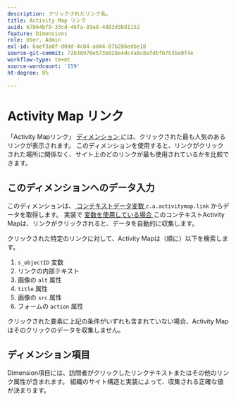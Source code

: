 ```yaml
---
description: クリックされたリンク名。
title: Activity Map リンク
uuid: 67864bf9-33cd-46fa-89a8-4d83d3b81152
feature: Dimensions
role: User, Admin
exl-id: 6aef3a0f-d0dd-4c84-ad44-07b286edbe18
source-git-commit: 72b38970e573b928e4dc4a8c8efdbfb753be0f4e
workflow-type: tm+mt
source-wordcount: '159'
ht-degree: 8%

---
```


# Activity Map リンク

「Activity Mapリンク」 [ ディメンション ](overview.md) には、クリックされた最も人気のあるリンクが表示されます。 このディメンションを使用すると、リンクがクリックされた場所に関係なく、サイト上のどのリンクが最も使用されているかを比較できます。

## このディメンションへのデータ入力

このディメンションは、[ コンテキストデータ変数 ](/help/implement/vars/page-vars/contextdata.md)`c.a.activitymap.link` からデータを取得します。 実装で [ 変数を使用している場合 ](/help/analyze/activity-map/overview.md) このコンテキストActivity Mapは、リンクがクリックされると、データを自動的に収集します。

クリックされた特定のリンクに対して、Activity Mapは（順に）以下を検索します。

1. `s_objectID` 変数
1. リンクの内部テキスト
1. 画像の `alt` 属性
1. `title` 属性
1. 画像の `src` 属性
1. フォームの `action` 属性

クリックされた要素に上記の条件がいずれも含まれていない場合、Activity Mapはそのクリックのデータを収集しません。

## ディメンション項目

Dimension項目には、訪問者がクリックしたリンクテキストまたはその他のリンク属性が含まれます。 組織のサイト構造と実装によって、収集される正確な値が決まります。
